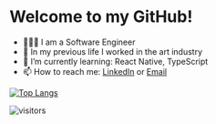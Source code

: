 
<!---
- 👋 Hi, I’m @mkim109
- 👀 I’m interested in ...
- 🌱 I’m currently learning ...
- 💞️ I’m looking to collaborate on ...
- 📫 How to reach me ...

mkim109/mkim109 is a ✨ special ✨ repository because its `README.md` (this file) appears on your GitHub profile.
You can click the Preview link to take a look at your changes.
--->

# Welcome to my GitHub!

- 👩🏻‍💻 I am a Software Engineer
- 🎨 In my previous life I worked in the art industry
- 🌱 I’m currently learning: React Native, TypeScript
- 📫 How to reach me: [LinkedIn](https://www.linkedin.com/in/michellekim109/) or [Email](mailto:michellekimx88@gmail.com)

[![Top Langs](https://github-readme-stats.vercel.app/api/top-langs/?username=mkim109&layout=compact)](https://github.com/anuraghazra/github-readme-stats)

![visitors](https://visitor-badge.glitch.me/badge?page_id=mkim109&left_color=thistle&right_color=khaki)